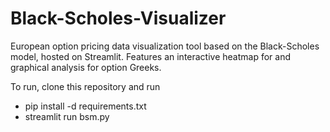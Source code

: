 # Black-Scholes-Visualizer
European option pricing data visualization tool based on the Black-Scholes model, hosted on Streamlit. Features an interactive heatmap for and graphical analysis for option Greeks.

To run, clone this repository and run
- pip install -d requirements.txt
- streamlit run bsm.py
